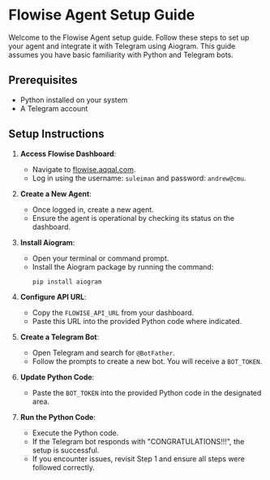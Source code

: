 # Flowise Agent Setup Guide

Welcome to the Flowise Agent setup guide. Follow these steps to set up your agent and integrate it with Telegram using Aiogram. This guide assumes you have basic familiarity with Python and Telegram bots.

## Prerequisites

-   Python installed on your system
-   A Telegram account

## Setup Instructions

1. **Access Flowise Dashboard**:

    - Navigate to [flowise.aqqal.com](https://flowise.aqqal.com).
    - Log in using the username: `suleiman` and password: `andrew@cmu`.

2. **Create a New Agent**:

    - Once logged in, create a new agent.
    - Ensure the agent is operational by checking its status on the dashboard.

3. **Install Aiogram**:

    - Open your terminal or command prompt.
    - Install the Aiogram package by running the command:
        ```
        pip install aiogram
        ```

4. **Configure API URL**:

    - Copy the `FLOWISE_API_URL` from your dashboard.
    - Paste this URL into the provided Python code where indicated.

5. **Create a Telegram Bot**:

    - Open Telegram and search for `@BotFather`.
    - Follow the prompts to create a new bot. You will receive a `BOT_TOKEN`.

6. **Update Python Code**:

    - Paste the `BOT_TOKEN` into the provided Python code in the designated area.

7. **Run the Python Code**:
    - Execute the Python code.
    - If the Telegram bot responds with "CONGRATULATIONS!!!", the setup is successful.
    - If you encounter issues, revisit Step 1 and ensure all steps were followed correctly.
